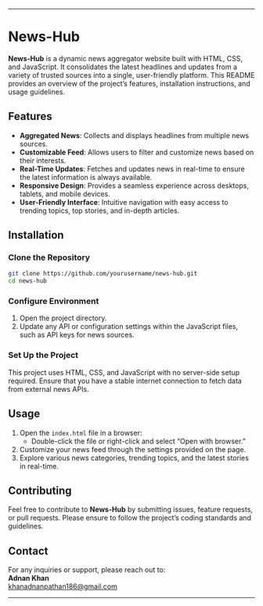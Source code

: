 
---

# News-Hub

**News-Hub** is a dynamic news aggregator website built with HTML, CSS, and JavaScript. It consolidates the latest headlines and updates from a variety of trusted sources into a single, user-friendly platform. This README provides an overview of the project’s features, installation instructions, and usage guidelines.

## Features

- **Aggregated News**: Collects and displays headlines from multiple news sources.
- **Customizable Feed**: Allows users to filter and customize news based on their interests.
- **Real-Time Updates**: Fetches and updates news in real-time to ensure the latest information is always available.
- **Responsive Design**: Provides a seamless experience across desktops, tablets, and mobile devices.
- **User-Friendly Interface**: Intuitive navigation with easy access to trending topics, top stories, and in-depth articles.

## Installation

### Clone the Repository

```bash
git clone https://github.com/yourusername/news-hub.git
cd news-hub
```

### Configure Environment

1. Open the project directory.
2. Update any API or configuration settings within the JavaScript files, such as API keys for news sources.

### Set Up the Project

This project uses HTML, CSS, and JavaScript with no server-side setup required. Ensure that you have a stable internet connection to fetch data from external news APIs.

## Usage

1. Open the `index.html` file in a browser:
    - Double-click the file or right-click and select “Open with browser.”
2. Customize your news feed through the settings provided on the page.
3. Explore various news categories, trending topics, and the latest stories in real-time.

## Contributing

Feel free to contribute to **News-Hub** by submitting issues, feature requests, or pull requests. Please ensure to follow the project’s coding standards and guidelines.

## Contact

For any inquiries or support, please reach out to:  
**Adnan Khan**  
khanadnanpathan186@gmail.com

---
